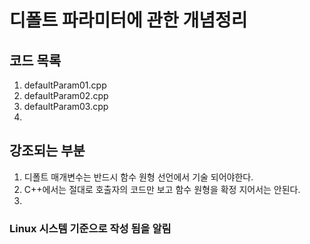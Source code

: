 # 디폴트  파라미터에 관한 개념정리

## 코드 목록

1. defaultParam01.cpp
2. defaultParam02.cpp
3. defaultParam03.cpp
4.

## 강조되는 부분

1. 디폴트 매개변수는 반드시 함수 원형 선언에서 기술 되어야한다.
2. C++에서는 절대로 호출자의 코드만 보고 함수 원형을 확정 지어서는 안된다.
3. 

### Linux 시스템 기준으로 작성 됨을 알림
